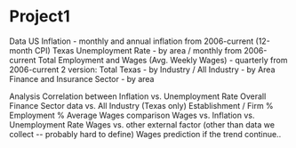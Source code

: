 # Project1

Data
US Inflation - monthly and annual inflation from 2006-current (12-month CPI)
Texas Unemployment Rate - by area / monthly from 2006-current
Total Employment and Wages (Avg. Weekly Wages) - quarterly from 2006-current
2 version: Total Texas - by Industry / All Industry - by Area
Finance and Insurance Sector - by area

Analysis
Correlation  between Inflation vs. Unemployment Rate 
Overall Finance Sector data vs. All Industry (Texas only)
Establishment / Firm %
Employment %
Average Wages comparison
Wages vs. Inflation vs. Unemployment Rate
Wages vs. other external factor (other than data we collect -- probably hard to define)
Wages prediction if the trend continue..
